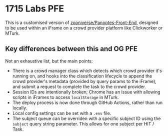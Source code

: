 # 1715 Labs PFE

This is a customised version of [zooniverse/Panoptes-Front-End](https://github.com/zooniverse/Panoptes-Front-End), designed to be used within an iFrame on a crowd provider platform like Clickworker or MTurk.

## Key differences between this and OG PFE

Not an exhaustive list, but the main points:

- There is a crowd manager class which detects which crowd provider it's running on, and hooks into the classification lifecycle to append the crowd provider's metadata (provided by query params to the iFrame), and submit a request to complete the task to the crowd provider.
- Session IDs are intentionally broken; Chrome has an issue with allowing scripts in iFrames to access `localStorage` in MTurk.
- The deploy process is now done through GitHub Actions, rather than run locally.
- Local config settings can be set with a `.env` file.
- The subject queue can be overriden with a specific subject ID using the `subject` query string parameter. This allows for one subject per HIT / Task.
